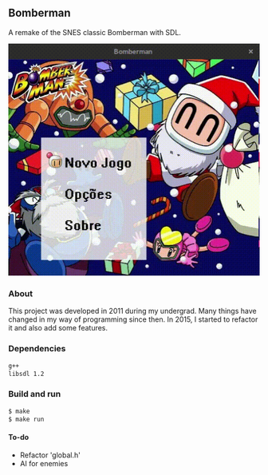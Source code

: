 ## Bomberman
A remake of the SNES classic Bomberman with SDL.

![](/data/bomberman.gif)

### About
This project was developed in 2011 during my undergrad. Many things have changed in my way of programming since then. In 2015, I started to refactor it and also add some features.


### Dependencies
```
g++ 
libsdl 1.2
```

### Build and run
```
$ make
$ make run
```

#### To-do
- Refactor 'global.h'
- AI for enemies


